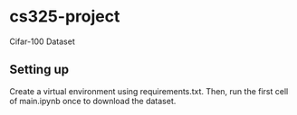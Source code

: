 # cs325-project
Cifar-100 Dataset

## Setting up
Create a virtual environment using requirements.txt. Then, run the first cell of main.ipynb once to download the dataset.